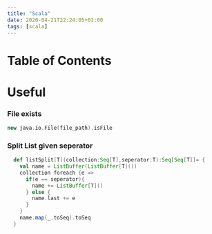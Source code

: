 ```yaml
---
title: "Scala"
date: 2020-04-21T22:24:05+01:00
tags: [scala]
---
```


# Table of Contents

# Useful
### File exists
```scala
new java.io.File(file_path).isFile
```
### Split List given seperator
```scala
  def listSplit[T](collection:Seq[T],seperator:T):Seq[Seq[T]]= {
    val name = ListBuffer(ListBuffer[T]())
    collection foreach {e =>
      if(e == seperator){
        name += ListBuffer[T]()
      } else {
        name.last += e
      }
    }
    name.map(_.toSeq).toSeq
  }
 ```